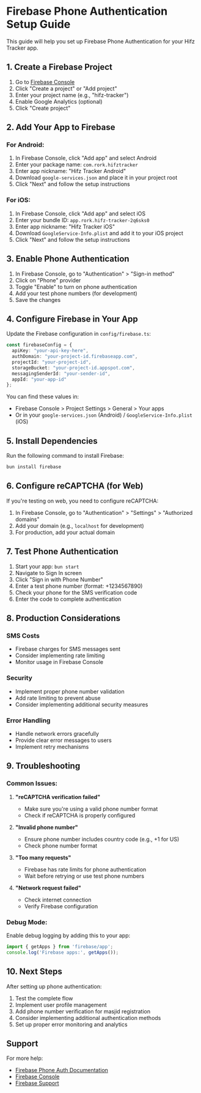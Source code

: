 # Firebase Phone Authentication Setup Guide

This guide will help you set up Firebase Phone Authentication for your Hifz Tracker app.

## 1. Create a Firebase Project

1. Go to [Firebase Console](https://console.firebase.google.com/)
2. Click "Create a project" or "Add project"
3. Enter your project name (e.g., "hifz-tracker")
4. Enable Google Analytics (optional)
5. Click "Create project"

## 2. Add Your App to Firebase

### For Android:
1. In Firebase Console, click "Add app" and select Android
2. Enter your package name: `com.rork.hifztracker`
3. Enter app nickname: "Hifz Tracker Android"
4. Download `google-services.json` and place it in your project root
5. Click "Next" and follow the setup instructions

### For iOS:
1. In Firebase Console, click "Add app" and select iOS
2. Enter your bundle ID: `app.rork.hifz-tracker-2q6sks0`
3. Enter app nickname: "Hifz Tracker iOS"
4. Download `GoogleService-Info.plist` and add it to your iOS project
5. Click "Next" and follow the setup instructions

## 3. Enable Phone Authentication

1. In Firebase Console, go to "Authentication" > "Sign-in method"
2. Click on "Phone" provider
3. Toggle "Enable" to turn on phone authentication
4. Add your test phone numbers (for development)
5. Save the changes

## 4. Configure Firebase in Your App

Update the Firebase configuration in `config/firebase.ts`:

```typescript
const firebaseConfig = {
  apiKey: "your-api-key-here",
  authDomain: "your-project-id.firebaseapp.com",
  projectId: "your-project-id",
  storageBucket: "your-project-id.appspot.com",
  messagingSenderId: "your-sender-id",
  appId: "your-app-id"
};
```

You can find these values in:
- Firebase Console > Project Settings > General > Your apps
- Or in your `google-services.json` (Android) / `GoogleService-Info.plist` (iOS)

## 5. Install Dependencies

Run the following command to install Firebase:

```bash
bun install firebase
```

## 6. Configure reCAPTCHA (for Web)

If you're testing on web, you need to configure reCAPTCHA:

1. In Firebase Console, go to "Authentication" > "Settings" > "Authorized domains"
2. Add your domain (e.g., `localhost` for development)
3. For production, add your actual domain

## 7. Test Phone Authentication

1. Start your app: `bun start`
2. Navigate to Sign In screen
3. Click "Sign in with Phone Number"
4. Enter a test phone number (format: +1234567890)
5. Check your phone for the SMS verification code
6. Enter the code to complete authentication

## 8. Production Considerations

### SMS Costs
- Firebase charges for SMS messages sent
- Consider implementing rate limiting
- Monitor usage in Firebase Console

### Security
- Implement proper phone number validation
- Add rate limiting to prevent abuse
- Consider implementing additional security measures

### Error Handling
- Handle network errors gracefully
- Provide clear error messages to users
- Implement retry mechanisms

## 9. Troubleshooting

### Common Issues:

1. **"reCAPTCHA verification failed"**
   - Make sure you're using a valid phone number format
   - Check if reCAPTCHA is properly configured

2. **"Invalid phone number"**
   - Ensure phone number includes country code (e.g., +1 for US)
   - Check phone number format

3. **"Too many requests"**
   - Firebase has rate limits for phone authentication
   - Wait before retrying or use test phone numbers

4. **"Network request failed"**
   - Check internet connection
   - Verify Firebase configuration

### Debug Mode:
Enable debug logging by adding this to your app:

```typescript
import { getApps } from 'firebase/app';
console.log('Firebase apps:', getApps());
```

## 10. Next Steps

After setting up phone authentication:

1. Test the complete flow
2. Implement user profile management
3. Add phone number verification for masjid registration
4. Consider implementing additional authentication methods
5. Set up proper error monitoring and analytics

## Support

For more help:
- [Firebase Phone Auth Documentation](https://firebase.google.com/docs/auth/web/phone-auth)
- [Firebase Console](https://console.firebase.google.com/)
- [Firebase Support](https://firebase.google.com/support)
